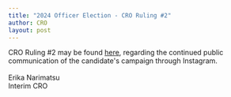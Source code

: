 ```yaml
---
title: "2024 Officer Election - CRO Ruling #2"
author: CRO
layout: post
---
```


CRO Ruling #2 may be found <a href="https://drive.google.com/file/d/199EAvsKJ7ElJQ-tMfrgIwSEnMhhG5adq/view">here</a>, regarding the continued public communication of the candidate's campaign through Instagram. <br> <br>Erika Narimatsu<br> Interim CRO
